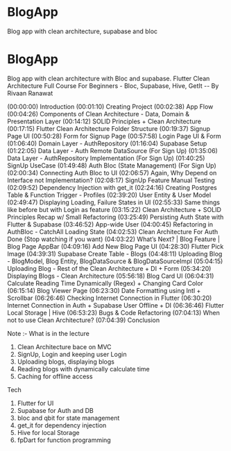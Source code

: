 # BlogApp
Blog app with clean architecture, supabase and bloc
# BlogApp
Blog app with clean architecture with Bloc and supabase.
Flutter Clean Architecture Full Course For Beginners - Bloc, Supabase, Hive, GetIt -- By Rivaan Ranawat

(00:00:00) Introduction
(00:01:10) Creating Project
(00:02:38) App Flow
(00:04:26) Components of Clean Architecture - Data, Domain & Presentation Layer
(00:14:12) SOLID Principles + Clean Architecture
(00:17:15) Flutter Clean Architecture Folder Structure
(00:19:37) Signup Page UI
(00:50:28) Form for Signup Page
(00:57:58) Login Page UI & Form
(01:06:40) Domain Layer - AuthRepository
(01:16:04) Supabase Setup
(01:22:05) Data Layer - Auth Remote DataSource (For Sign Up)
(01:35:06) Data Layer - AuthRepository Implementation (For Sign Up)
(01:40:25) SignUp UseCase
(01:49:48) Auth Bloc (State Management) (For Sign Up)
(02:00:34) Connecting Auth Bloc to UI
(02:06:57) Again, Why Depend on Interface not Implementation?
(02:08:17) SignUp Feature Manual Testing
(02:09:52) Dependency Injection with get_it
(02:24:16) Creating Postgres Table & Function Trigger - Profiles
(02:39:20) User Entity & User Model
(02:49:47) Displaying Loading, Failure States in UI
(02:55:33) Same things like before but with Login as feature
(03:15:22) Clean Architecture + SOLID Principles Recap w/ Small Refactoring
(03:25:49) Persisting Auth State with Flutter & Supabase
(03:46:52) App-wide User
(04:00:45) Refactoring in AuthBloc - CatchAll Loading State
(04:02:53) Clean Architecture For Auth Done (Stop watching if you want)
(04:03:22) What’s Next? | Blog Feature | Blog Page AppBar
(04:09:16) Add New Blog Page UI
(04:28:30) Flutter Pick Image
(04:39:31) Supabase Create Table - Blogs
(04:48:11) Uploading Blog - BlogModel, Blog Entity, BlogDataSource & BlogDataSourceImpl
(05:04:15) Uploading Blog - Rest of the Clean Architecture + DI + Form
(05:34:20) Displaying Blogs - Clean Architecture
(05:56:18) Blog Card UI
(06:04:31) Calculate Reading Time Dynamically (Regex) + Changing Card Color
(06:15:14) Blog Viewer Page
(06:23:30) Date Formatting using Intl + Scrollbar
(06:26:46) Checking Internet Connection in Flutter
(06:30:20) Internet Connection in Auth + Supabase User Offline + DI
(06:36:46) Flutter Local Storage | Hive
(06:53:23) Bugs & Code Refactoring
(07:04:13) When not to use Clean Architecture?
(07:04:39) Conclusion



Note :- 
What is in the lecture 
1) Clean Architecture bace on MVC
2) SignUp, Login and keeping user Login
3) Uploading blogs, displaying blogs
4) Reading blogs with dynamically calculate time
5) Caching for offline access

Tech
1) Flutter for UI
2) Supabase for Auth and DB
3) bloc and qbit for state management 
4) get_it for dependency injection
5) Hive for local Storage
6) fpDart for function programming
